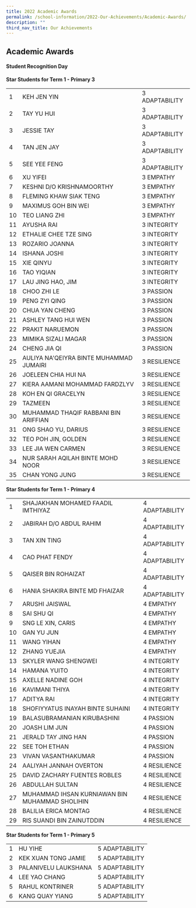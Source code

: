```yaml
---
title: 2022 Academic Awards
permalink: /school-information/2022-Our-Achievements/Academic-Awards/
description: ""
third_nav_title: Our Achievements
---
```

## Academic Awards

#### Student Recognition Day  
  
**Star Students for Term 1 - Primary 3**


|    |  |   |
| -------- | -------- | -------- | 
| 1     | KEH JEN YIN     |    3 ADAPTABILITY
| 2     | TAY YU HUI     |    3 ADAPTABILITY
| 3     | JESSIE TAY     | 3 ADAPTABILITY    |
| 4     | TAN JEN JAY     | 3 ADAPTABILITY    |
| 5     | SEE YEE FENG     | 3 ADAPTABILITY    | 
| 6     | XU YIFEI     | 3 EMPATHY   |
| 7     |    KESHNI D/O KRISHNAMOORTHY     | 3 EMPATHY    |
| 8     | FLEMING KHAW SIAK TENG    | 3 EMPATHY    |
| 9     | MAXIMUS GOH BIN WEI | 3 EMPATHY    |
| 10     | TEO LIANG ZHI    | 3 EMPATHY  |  
| 11     | AYUSHA RAI     | 3 INTEGRITY   |
| 12     | ETHALIE CHEE TZE SING     | 3 INTEGRITY    |
| 13     | ROZARIO JOANNA    | 3 INTEGRITY    |
| 14     | ISHANA JOSHI     | 3 INTEGRITY  |
| 15     | XIE QINYU    | 3 INTEGRITY    |
| 16     | TAO YIQIAN     | 3 INTEGRITY   |
| 17     | LAU JING HAO, JIM     | 3 INTEGRITY |
| 18     | CHOO ZHI LE     | 3 PASSION   |
| 19     | PENG ZYI QING     | 3 PASSION    |
| 20     | CHUA YAN CHENG     | 3 PASSION    |
| 21     | ASHLEY TANG HUI WEN| 3 PASSION    |
| 22     | PRAKIT NARUEMON    | 3 PASSION   |
| 23     | MIMIKA SIZALI MAGAR    | 3 PASSION |
 | 24     | CHENG JIA QI     | 3 PASSION  |
|25 |    AULIYA NA'QEIYRA BINTE MUHAMMAD JUMAIRI |3 RESILIENCE
|26 | JOELEEN CHIA HUI NA | 3 RESILIENCE
|27 | KIERA AAMANI MOHAMMAD FARDZLYV | 3 RESILIENCE
|28| KOH EN QI GRACELYN |3 RESILIENCE|
|29|TAZMEEN |3 RESILIENCE|
|30| MUHAMMAD THAQIF RABBANI BIN ARIFFIAN |3 RESILIENCE|
|31|ONG SHAO YU, DARIUS |3 RESILIENCE|
|32|TEO POH JIN, GOLDEN |3 RESILIENCE|
|33|LEE JIA WEN CARMEN |3 RESILIENCE|
|34|NUR SARAH AQILAH BINTE MOHD NOOR |3 RESILIENCE|
|35|CHAN YONG JUNG |3 RESILIENCE|

**Star Students for Term 1 - Primary 4**
 
 |    |  |   |
| -------- | -------- | -------- | 
|1|SHAJAKHAN MOHAMED FAADIL IMTHIYAZ |4 ADAPTABILITY|
|2|JABIRAH D/O ABDUL RAHIM|4 ADAPTABILITY|
|3|TAN XIN TING|4 ADAPTABILITY|
|4|CAO PHAT FENDY|4 ADAPTABILITY|
|5|QAISER BIN ROHAIZAT|4 ADAPTABILITY|
|6|HANIA SHAKIRA BINTE MD FHAIZAR|4 ADAPTABILITY|
|7|ARUSHI JAISWAL |4 EMPATHY|
|8|SAI SHU QI |4 EMPATHY|
|9|SNG LE XIN, CARIS |4 EMPATHY|
|10|GAN YU JUN |4 EMPATHY|
|11|WANG YIHAN |4 EMPATHY|
|12|ZHANG YUEJIA |4 EMPATHY|
|13|SKYLER WANG SHENGWEI |4 INTEGRITY|
|14|HAMANA YUITO |4 INTEGRITY|
|15|AXELLE NADINE GOH |4 INTEGRITY|
|16|KAVIMANI THIYA |4 INTEGRITY|
|17|ADITYA RAI |4 INTEGRITY|
|18|SHOFIYYATUS INAYAH BINTE SUHAINI |4 INTEGRITY|
|19|BALASUBRAMANIAN KIRUBASHINI |4 PASSION|
|20|JOASH LIM JUN |4 PASSION|
|21|JERALD TAY JING HAN |4 PASSION|
|22|SEE TOH ETHAN |4 PASSION|
|23|VIVAN VASANTHAKUMAR |4 PASSION|
|24| AALIYAH JANNAH OVERTON|4 RESILIENCE|
|25|DAVID ZACHARY FUENTES ROBLES |4 RESILIENCE|
|26|ABDULLAH SULTAN|4 RESILIENCE|
|27|MUHAMMAD IHSAN KURNIAWAN BIN MUHAMMAD SHOLIHIN|4 RESILIENCE|
|28|BALILIA ERICA MONTAG|4 RESILIENCE|
|29|RIS SUANDI BIN ZAINUTDDIN |4 RESILIENCE|

**Star Students for Term 1 - Primary 5**
 
 |    |  |   |
| -------- | -------- | -------- | 
|1|HU YIHE |5 ADAPTABILITY|
|2|KEK XUAN TONG JAMIE |5 ADAPTABILITY|
|3|PALANIVELU LAUKSHANA |5 ADAPTABILITY|
|4|LEE YAO CHANG |5 ADAPTABILITY|
|5|RAHUL KONTRINER |5 ADAPTABILITY|
|6|KANG QUAY YIANG |5 ADAPTABILITY|